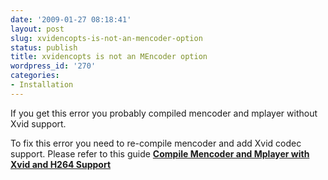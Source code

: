 ```yaml
---
date: '2009-01-27 08:18:41'
layout: post
slug: xvidencopts-is-not-an-mencoder-option
status: publish
title: xvidencopts is not an MEncoder option
wordpress_id: '270'
categories:
- Installation
---
```


If you get this error you probably compiled mencoder and mplayer without Xvid support.

To fix this error you need to re-compile mencoder and add Xvid codec support.  Please refer to this guide [**Compile Mencoder and Mplayer with Xvid and H264 Support**](http://linuxsysadminblog.com/2009/01/compile-mplayermencoder-with-xvid-and-h264-codec-support/)
